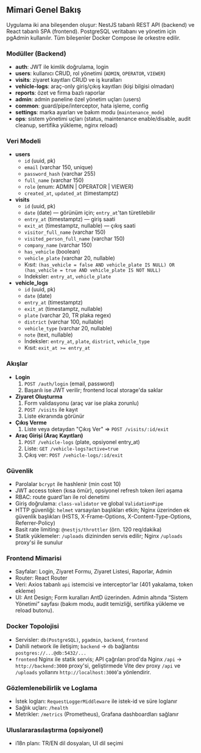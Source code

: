 ## Mimari Genel Bakış

Uygulama iki ana bileşenden oluşur: NestJS tabanlı REST API (backend) ve React tabanlı SPA (frontend). PostgreSQL veritabanı ve yönetim için pgAdmin kullanılır. Tüm bileşenler Docker Compose ile orkestre edilir.

### Modüller (Backend)
- **auth**: JWT ile kimlik doğrulama, login
- **users**: kullanıcı CRUD, rol yönetimi (`ADMIN`, `OPERATOR`, `VIEWER`)
- **visits**: ziyaret kayıtları CRUD ve iş kuralları
- **vehicle-logs**: araç-only giriş/çıkış kayıtları (kişi bilgisi olmadan)
- **reports**: özet ve firma bazlı raporlar
- **admin**: admin paneline özel yönetim uçları (users)
- **common**: guard/pipe/interceptor, hata işleme, config
- **settings**: marka ayarları ve bakım modu (`maintenance_mode`)
- **ops**: sistem yönetimi uçları (status, maintenance enable/disable, audit cleanup, sertifika yükleme, nginx reload)

### Veri Modeli
- **users**
  - `id` (uuid, pk)
  - `email` (varchar 150, unique)
  - `password_hash` (varchar 255)
  - `full_name` (varchar 150)
  - `role` (enum: ADMIN | OPERATOR | VIEWER)
  - `created_at`, `updated_at` (timestamptz)
- **visits**
  - `id` (uuid, pk)
  - `date` (date) — görünüm için; `entry_at`'tan türetilebilir
  - `entry_at` (timestamptz) — giriş saati
  - `exit_at` (timestamptz, nullable) — çıkış saati
  - `visitor_full_name` (varchar 150)
  - `visited_person_full_name` (varchar 150)
  - `company_name` (varchar 150)
  - `has_vehicle` (boolean)
  - `vehicle_plate` (varchar 20, nullable)
  - Kısıt: `(has_vehicle = false AND vehicle_plate IS NULL) OR (has_vehicle = true AND vehicle_plate IS NOT NULL)`
  - Indeksler: `entry_at`, `vehicle_plate`
- **vehicle_logs**
  - `id` (uuid, pk)
  - `date` (date)
  - `entry_at` (timestamptz)
  - `exit_at` (timestamptz, nullable)
  - `plate` (varchar 20, TR plaka regex)
  - `district` (varchar 100, nullable)
  - `vehicle_type` (varchar 20, nullable)
  - `note` (text, nullable)
  - İndeksler: `entry_at`, `plate`, `district`, `vehicle_type`
  - Kısıt: `exit_at >= entry_at`

### Akışlar
- **Login**
  1. `POST /auth/login` (email, password)
  2. Başarılı ise JWT verilir; frontend local storage'da saklar
- **Ziyaret Oluşturma**
  1. Form validasyonu (araç var ise plaka zorunlu)
  2. `POST /visits` ile kayıt
  3. Liste ekranında görünür
- **Çıkış Verme**
  1. Liste veya detaydan "Çıkış Ver" ⇒ `POST /visits/:id/exit`
- **Araç Girişi (Araç Kayıtları)**
  1. `POST /vehicle-logs` (plate, opsiyonel entry_at)
  2. Liste: `GET /vehicle-logs?active=true`
  3. Çıkış ver: `POST /vehicle-logs/:id/exit`

### Güvenlik
- Parolalar `bcrypt` ile hashlenir (min cost 10)
- JWT access token (kısa ömür), opsiyonel refresh token ileri aşama
- RBAC: route guard'ları ile rol denetimi
- Giriş doğrulama: `class-validator` ve global `ValidationPipe`
 - HTTP güvenliği: `helmet` varsayılan başlıkları etkin; Nginx üzerinden ek güvenlik başlıkları (HSTS, X-Frame-Options, X-Content-Type-Options, Referrer-Policy)
 - Basit rate limiting: `@nestjs/throttler` (örn. 120 req/dakika)
 - Statik yüklemeler: `/uploads` dizininden servis edilir; Nginx `/uploads` proxy'si ile sunulur

### Frontend Mimarisi
- Sayfalar: Login, Ziyaret Formu, Ziyaret Listesi, Raporlar, Admin
- Router: React Router
- Veri: Axios tabanlı `api` istemcisi ve interceptor'lar (401 yakalama, token ekleme)
- UI: Ant Design; Form kuralları AntD üzerinden. Admin altında “Sistem Yönetimi” sayfası (bakım modu, audit temizliği, sertifika yükleme ve reload butonu).

### Docker Topolojisi
- Servisler: `db(PostgreSQL)`, `pgadmin`, `backend`, `frontend`
- Dahili network ile iletişim; `backend` → `db` bağlantısı `postgres://...@db:5432/...`
- `frontend` Nginx ile statik servis; API çağrıları prod'da Nginx `/api` → `http://backend:3000` proxy'si, geliştirmede Vite dev proxy `/api` ve `/uploads` yollarını `http://localhost:3000`'a yönlendirir.

### Gözlemlenebilirlik ve Loglama
- İstek logları: `RequestLoggerMiddleware` ile istek-id ve süre loglanır
- Sağlık uçları: `/health`
- Metrikler: `/metrics` (Prometheus), Grafana dashboardları sağlanır

### Uluslararasılaştırma (opsiyonel)
- i18n planı: TR/EN dil dosyaları, UI dil seçimi
